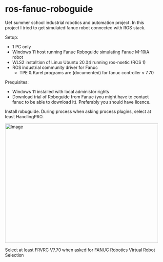 # ros-fanuc-roboguide
Uef summer school industrial robotics and automation project. In this project I tried to get simulated fanuc robot connected with ROS stack.

Setup:
- 1 PC only
- Windows 11 host running Fanuc Roboguide simulating Fanuc M-10iA robot
- WLS2 installtion of Linux Ubuntu 20.04 running ros-noetic (ROS 1)
- ROS industrial community driver for Fanuc
    - TPE & Karel programs are (documented) for fanuc controller v 7.70
 
Prequisites:
- Windows 11 installed with local administor rights
- Download trial of Roboguide from Fanuc (you might have to contact fanuc to be able to download it). Preferably you should have licence.

Install robuguide.
During process when asking process plugins, select at least HandlingPRO.

<img width="501" height="391" alt="Image" src="https://github.com/user-attachments/assets/8a4d8a27-8027-426d-8310-55ea7722009d" />

Select at least FRVRC V7.70 when asked for FANUC Robotics Virtual Robot Selection
